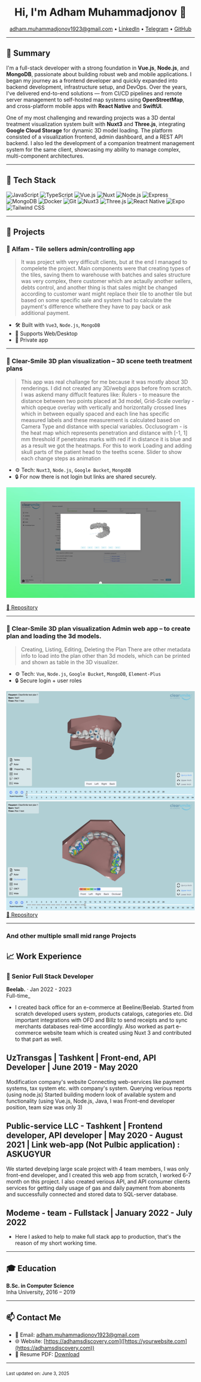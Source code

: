 <h1 align="center">Hi, I'm Adham Muhammadjonov 👋</h1>

<p align="center">
  <a href="mailto:john.doe@email.com">adham.muhammadjonov1923@gmail.com</a> •
  <a href="https://www.linkedin.com/in/adham-muhammadjonov/" target="_blank">LinkedIn</a> •
  <a href="https://t.me/adham0001" target="_blank">Telegram</a> •
  <a href="https://github.com/Adham2023" target="_blank">GitHub</a>
</p>

---

## 💼 Summary

I'm a full-stack developer with a strong foundation in **Vue.js**, **Node.js**, and **MongoDB**, passionate about building robust web and mobile applications. I began my journey as a frontend developer and quickly expanded into backend development, infrastructure setup, and DevOps. Over the years, I've delivered end-to-end solutions — from CI/CD pipelines and remote server management to self-hosted map systems using **OpenStreetMap**, and cross-platform mobile apps with **React Native** and **SwiftUI**.

One of my most challenging and rewarding projects was a 3D dental treatment visualization system built with **Nuxt3** and **Three.js**, integrating **Google Cloud Storage** for dynamic 3D model loading. The platform consisted of a visualization frontend, admin dashboard, and a REST API backend. I also led the development of a companion treatment management system for the same client, showcasing my ability to manage complex, multi-component architectures.

---

## 🧰 Tech Stack

![JavaScript](https://img.shields.io/badge/-JavaScript-F7DF1E?logo=javascript&logoColor=black)
![TypeScript](https://img.shields.io/badge/-TypeScript-3178C6?logo=typescript&logoColor=white)
![Vue.js](https://img.shields.io/badge/-Vue.js-4FC08D?logo=vuedotjs&logoColor=white)
![Nuxt](https://img.shields.io/badge/-Nuxt-00C58E?logo=nuxtdotjs&logoColor=white)
![Node.js](https://img.shields.io/badge/-Node.js-339933?logo=nodedotjs&logoColor=white)
![Express](https://img.shields.io/badge/-Express-000000?logo=express&logoColor=white)
![MongoDB](https://img.shields.io/badge/-MongoDB-47A248?logo=mongodb&logoColor=white)
![Docker](https://img.shields.io/badge/-Docker-2496ED?logo=docker&logoColor=white)
![Git](https://img.shields.io/badge/-Git-F05032?logo=git&logoColor=white)
![Nuxt3](https://img.shields.io/badge/-Nuxt3-00DC82?logo=nuxtdotjs&logoColor=white)
![Three.js](https://img.shields.io/badge/-Three.js-000000?logo=three.js&logoColor=white)
![React Native](https://img.shields.io/badge/-React%20Native-20232A?logo=react&logoColor=61DAFB)
![Expo](https://img.shields.io/badge/-Expo-000020?logo=expo&logoColor=white)
![Tailwind CSS](https://img.shields.io/badge/-TailwindCSS-38B2AC?logo=tailwindcss&logoColor=white)

---

## 🧩 Projects

### 🎨 Alfam - Tile sellers admin/controlling app
> It was project with very difficult clients, but at the end I managed to compelete the project. Main components were that creating types of the tiles, saving them to warehouse with batches and sales structure was very complex, there customer which are actaully another sellers, debts control, and another thing is that sales might be changed according to customer want might replace their tile to another tile but based on some specific sale and system had to calculate the payment's difference whethere they have to pay back or ask additional payment. 

- 🛠 Built with `Vue3`, `Node.js`, `MongoDB`
- 📱 Supports Web/Desktop
- 👀 Private app

---

### 🏥 Clear-Smile 3D plan visualization – 3D scene teeth treatment plans
> This app was real challange for me because it was mostly about 3D renderings. I did not created any 3D/webgl apps before from scratch. I was askend many diffuclt features like:
>  Rulers - to measure the distance between two points placed at 3d model,
> Grid-Scale overlay - which opeque overlay with vertically and horizontally crossed lines which in between equally spaced and each line has specific measured labels and these measurement is calculated based on Camera Type and distance with special variables.
>  Occlusogram - is the heat map which represents penetration and distance with [-1, 1] mm threshold if penetrates marks with red if in distance it is blue and as a result we got the heatmaps. For this to work 
> Loading and adding skull parts of the patient head to the teeths scene.
> Slider to show each change steps as animation
- ⚙️ Tech: `Nuxt3`, `Node.js`, `Google Bucket`, `MongoDB`
- 🔒 For now there is not login but links are shared securely.

![Screenshot](./clear-smile-doctors-app.jpeg)

[🔗 Repository](https://github.com/yourusername/medicalchat)

---

### 🏥 Clear-Smile 3D plan visualization Admin web app – to create plan and loading the 3d models.
> Creating, Listing, Editing, Deleting the Plan
> There are other metadata info to load into the plan other than 3d models, which can be printed and shown as table in the 3D visualizer. 
- ⚙️ Tech: `Vue`, `Node.js`, `Google Bucket`, `MongoDB`, `Element-Plus`
- 🔒 Secure login + user roles

![Screenshot](./Clear%20Smile%20-%20Viewer.jpeg)
![Screenshot](./Clear%20Smile%20-%20Viewer%20·%2012.47am%20·%2006-04.jpeg)
[🔗 Repository](https://github.com/yourusername/medicalchat)

---

### And other multiple small mid range Projects

## 📈 Work Experience

### 🔹 Senior Full Stack Developer  
**Beelab.** · Jan 2022 - 2023   
Full-time_
- I created back office for an e-commerce at Beeline/Beelab. Started from scratch developed users system, products catalogs, categories etc. Did important integrations with OFD and Billz to send receipts and to sync merchants databases real-time accordingly. Also worked as part e-commerce website team which is created using Nuxt 3 and contributed to that part as well.

## UzTransgas | Tashkent | Front-end, API Developer | June 2019 - May 2020

Modification company's website
Connecting web-services like payment systems, tax system etc. with company's system.
Querying verious reports (using node.js)
Started building modern look of available system and functionality (using Vue.js, Node.js, Java, I was Front-end developer position, team size was only 3)


## Public-service LLC - Tashkent | Frontend developer, API developer | May 2020 - August 2021 | Link web-app (Not Pulbic application) : ASKUGYUR

We started develping large scale project with 4 team members, I was only front-end developer, and I created this web app from scratch, I worked 6-7 month on this project.
I also created verious API, and API consumer clients services for getting daily usage of gas and daily payment from abonents and successfully connected and stored data to SQL-server database.
## Modeme - team - Fullstack | January 2022 - July 2022
- Here I asked to help to make full stack app to production, that's the reason of my short working time.

---


## 🎓 Education

**B.Sc. in Computer Science**  
Inha University, 2016 – 2019

---



## 📫 Contact Me

- 📧 Email: [adham.muhammadjonov1923@gmail.com](mailto:adham.muhammadjonov1923@gmail.com)
- 🌐 Website: [https://adhamsdiscovery.com]([https://yourwebsite.com](https://adhamsdiscovery.com))
- 🧾 Resume PDF: [Download](./resume.pdf)

---

<sub>Last updated on: June 3, 2025</sub>
